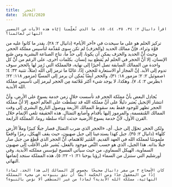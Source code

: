 ```yaml
---
title:  الحجر
date:  16/01/2020
---
```


`اقرأ دانيال ٢: ٣٤، ٣٥، ٤٤، ٤٥. ما الذي تُعلِّمنا إيَّاه هذه الآيات عن المصير النهائي لعالمنا؟`

تركيز الحلم هو على ما سيحدث في «آخر الأيام» (دانيال ٢: ٢٨). بقدر ما كانوا عليه من قوَّة وثراء، فإنَّ ممالك الحديد (والخزف) لم تكن سوى مُقدِّمة لتأسيس مملكة الحجر. وحيث أنَّ الحديد والخزف يمكن أن يكونا، إلى حدٍّ ما، نتاج الصناعة البشرية ومن صُنع الإنسان، إلا أنَّ الحجر في الحلم لم يُقطع بيد إنسان. بكلمات أخرى، على الرغم من أنَّ كل واحدة من الممالك السابقة تصل أخيرًا إلى نهاية، فالمملكة التي رُمِز لها بالحجر سوف تدوم إلى الأبد. إنَّ المجاز أو الاستعارة للحجر، إذًا، غالبًا ما ترمز إلى الله (مثلاً، تثنية ٣٢: ٤؛ ١صموئيل ٢: ٢؛ مزمور ١٨: ٣١)، والحجر أيضًا يُمكِن أن يرمز إلى المسيَّا (مزمور ١١٨: ٢٢؛ ١بطرس ٢: ٤، ٧). وهكذا، لا يوجد شيء أكثر مُلائمة مِن الحجر ليرمز إلى تأسيس مملكة الله الأبدية.

يُجادِل البعض بأنَّ مملكة الحجر قد تأسست خلال زمن خدمة يسوع على الأرض، وأنَّ انتشار الإنجيل يُعتبر دليلًا على أنَّ مملكة الله قد تسلَّطت على العالم أجمع. إلا أنَّ مملكة الحجر تظهر للوجود فقط بعد سقوط الممالك الأربعة ووصول التاريخ البشري إلى وقت الممالك المُنقسمة، والمرموز إليها بأقدام وأصابع التمثال. هذه الحقيقة تلغي الإتمام خلال القرن الأول، لأنَّ خدمة يسوع الأرضية حدثت أثناء سلطة روما، المملكة الرابعة.

ولكن الحجر تحوَّل إلى جبل. أي، «الحجر الذي ضرب التمثال فصار جبلًا كبيرًا وملأ الأرض كلها» (دانيال ٢: ٣٥). جبل كهذا يستدعينا إلى جبل صهيون، حيث يقف الهيكل، رمزًا واقعيًا ملموسًا لمملكة الله في العهد القديم. المُثير للاهتمام، أنَّ الحجر الذي قُطِعَ من جبل صار جبلًا بذاته. هذا الجبل، الذي هو حسب النَّص موجود بالفعل، يُشير على الأغلب إلى صهيون السماوية، الهيكل السماوي، من حيث سيأتي المسيح ليؤسس مملكته الأبدية. وفي أورشليم التي ستنزل من السماء (رؤيا يوحنا ٢١: ١- ٢٢: ٥)، هذه المملكة ستجد إتمامها النهائي.

`كان الأصحاح ٢ من سفر دانيال صحيحًا بخصوص كل الممالك إلى هذا الحد. لماذا إذًا من المعقول جدًا ومن الحكمة أيضًا أن نثق بنبوءته عن مجيء المملكة النهائية، مملكة الله الأبدية؟ لماذا من غير المنطقي ألا نؤمن بالنبوة؟`